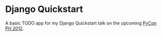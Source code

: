 Django Quickstart
=================

A basic TODO app for my Django Quickstart talk on the upcoming [PyCon PH 2012](http://ph.pycon.org/).